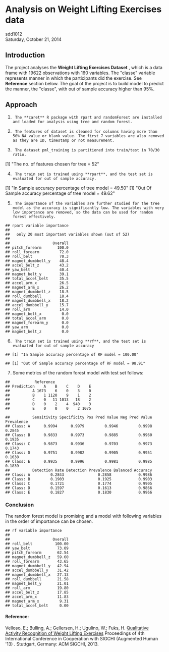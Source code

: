 # Analysis on Weight Lifting Exercises data
sdd1012  
Saturday, October 21, 2014  

## Introduction
The project analyses the **Weight Lifting Exercises Dataset** , which is a data frame with 19622 observations with 160 variables. The "classe" variable represents manner in which the participants did the exercise. See **Reference** section below.
The goal of the project is to build model to predict the manner, the "classe", with out of sample accuracy higher than 95%.


## Approach
1.      The **caret** R package with rpart and randomForest are installed and loaded for analysis using tree and random forest. 



2.      The features of dataset is cleaned for columns having more than 50% NA value or blank value. The first 7 variables are also removed as they are ID, timestamp or not measurement.

3.      The dataset pml_training is partitioned into train/test in 70/30 ratio.

[1] "The no. of features chosen for tree = 52"


4.      The train set is trained using **rpart**, and the test set is evaluated for out of sample accuracy.

[1] "In Sample accuracy percentage of tree model = 49.50"
[1] "Out Of Sample accuracy percentage of tree model = 49.62"


5.      The importance of the variables are further studied for the tree model as the accuracy is significantly low. The variables with very low importance are removed, so the data can be used for random forest effectively.  



```
## rpart variable importance
## 
##   only 20 most important variables shown (out of 52)
## 
##                   Overall
## pitch_forearm       100.0
## roll_forearm         72.0
## roll_belt            70.3
## magnet_dumbbell_y    48.4
## accel_belt_z         43.2
## yaw_belt             40.4
## magnet_belt_y        39.1
## total_accel_belt     35.5
## accel_arm_x          26.5
## magnet_arm_x         26.2
## magnet_dumbbell_z    18.5
## roll_dumbbell        18.4
## magnet_dumbbell_x    18.2
## accel_dumbbell_y     15.7
## roll_arm             14.0
## magnet_belt_x         0.0
## total_accel_arm       0.0
## magnet_forearm_y      0.0
## yaw_arm               0.0
## magnet_belt_z         0.0
```

6.      The train set is trained using **rf**, and the test set is evaluated for out of sample accuracy


```
## [1] "In Sample accuracy percentage of RF model = 100.00"
```

```
## [1] "Out Of Sample accuracy percentage of RF model = 98.91"
```


7.    Some metrics of the random forest model with test set follows:  


```
##           Reference
## Prediction    A    B    C    D    E
##          A 1673    6    0    3    0
##          B    1 1120    9    1    2
##          C    0   11 1013   18    2
##          D    0    2    4  940    3
##          E    0    0    0    2 1075
```

```
##          Sensitivity Specificity Pos Pred Value Neg Pred Value Prevalence
## Class: A      0.9994      0.9979         0.9946         0.9998     0.2845
## Class: B      0.9833      0.9973         0.9885         0.9960     0.1935
## Class: C      0.9873      0.9936         0.9703         0.9973     0.1743
## Class: D      0.9751      0.9982         0.9905         0.9951     0.1638
## Class: E      0.9935      0.9996         0.9981         0.9985     0.1839
##          Detection Rate Detection Prevalence Balanced Accuracy
## Class: A         0.2843               0.2858            0.9986
## Class: B         0.1903               0.1925            0.9903
## Class: C         0.1721               0.1774            0.9905
## Class: D         0.1597               0.1613            0.9866
## Class: E         0.1827               0.1830            0.9966
```


### Conclusion
The random forest model is promising and a model with following variables in the order of importance can be chosen.


```
## rf variable importance
## 
##                   Overall
## roll_belt          100.00
## yaw_belt            73.09
## pitch_forearm       62.54
## magnet_dumbbell_z   59.60
## roll_forearm        43.65
## magnet_dumbbell_y   42.94
## accel_dumbbell_y    31.42
## magnet_dumbbell_x   27.13
## roll_dumbbell       21.58
## magnet_belt_y       21.01
## roll_arm            19.80
## accel_belt_z        17.85
## accel_arm_x         11.83
## magnet_arm_x         9.31
## total_accel_belt     0.00
```


#### Reference:
Velloso, E.; Bulling, A.; Gellersen, H.; Ugulino, W.; Fuks, H. [Qualitative Activity Recognition of Weight Lifting Exercises](http://groupware.les.inf.puc-rio.br/work.jsf?p1=11201) Proceedings of 4th International Conference in Cooperation with SIGCHI (Augmented Human '13) . Stuttgart, Germany: ACM SIGCHI, 2013.

